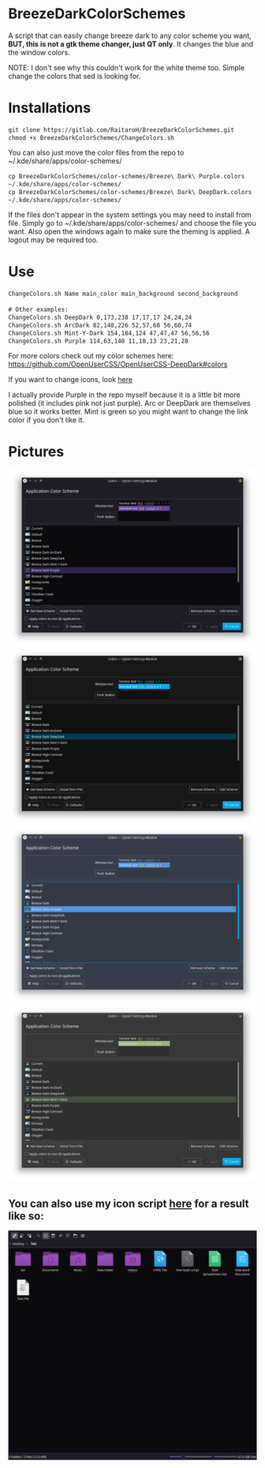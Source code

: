 # BreezeDarkColorSchemes
A script that can easily change breeze dark to any color scheme you want, **BUT, this is not a gtk theme changer, just QT only**. It changes the blue and the window colors.

NOTE: I don't see why this couldn't work for the white theme too. Simple change the colors that sed is looking for.

# Installations
```
git clone https://gitlab.com/RaitaroH/BreezeDarkColorSchemes.git
chmod +x BreezeDarkColorSchemes/ChangeColors.sh
```

You can also just move the color files from the repo to ~/.kde/share/apps/color-schemes/
```
cp BreezeDarkColorSchemes/color-schemes/Breeze\ Dark\ Purple.colors ~/.kde/share/apps/color-schemes/
cp BreezeDarkColorSchemes/color-schemes/Breeze\ Dark\ DeepDark.colors ~/.kde/share/apps/color-schemes/
```

If the files don't appear in the system settings you may need to install from file. Simply go to ~/.kde/share/apps/color-schemes/ and choose the file you want. Also open the windows again to make sure the theming is applied. A logout may be required too.

# Use
```
ChangeColors.sh Name main_color main_background second_background

# Other examples:
ChangeColors.sh DeepDark 0,173,238 17,17,17 24,24,24
ChangeColors.sh ArcDark 82,148,226 52,57,68 56,60,74
ChangeColors.sh Mint-Y-Dark 154,184,124 47,47,47 56,56,56
ChangeColors.sh Purple 114,63,140 11,10,13 23,21,28
```

For more colors check out my color schemes here: https://github.com/OpenUserCSS/OpenUserCSS-DeepDark#colors

If you want to change icons, look [here](https://gitlab.com/RaitaroH/BreezeDark-Icon-Colors)

I actually provide Purple in the repo myself because it is a little bit more polished (it includes pink not just purple). Arc or DeepDark are themselves blue so it works better. Mint is green so you might want to change the link color if you don't like it.


# Pictures
![alt-tag](./Images/9anime.png)
![alt-tag](./Images/DeepDark.png)
![alt-tag](./Images/ArcDark.png)
![alt-tag](./Images/MintYDark.png)

## You can also use my icon script [here](https://gitlab.com/RaitaroH/BreezeDarkIconColors) for a result like so:
![alt-tag](./Images/Purple+Purple.png)
